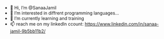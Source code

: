 - 👋 Hi, I’m @SanaaJamil
- 👀 I’m interested in diffrent programming languages...
- 🌱 I’m currently learning and training
- 📫 reach me on my linkedIn ccount: https://www.linkedin.com/in/sanaa-jamil-9b5bb11b2/

<!---
SanaaJamil/SanaaJamil is a ✨ special ✨ repository because its `README.md` (this file) appears on your GitHub profile.
You can click the Preview link to take a look at your changes.
--->
